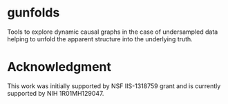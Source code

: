 gunfolds
========

Tools to explore dynamic causal graphs in the case of  undersampled data helping to unfold the apparent structure into the underlying truth.

Acknowledgment
========
This work was initially supported by  NSF IIS-1318759 grant and is currently supported by NIH 1R01MH129047.
